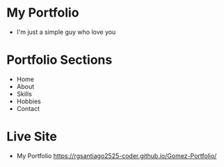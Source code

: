 # My Portfolio
* I'm just a simple guy who love you
# Portfolio Sections
* Home
* About
* Skills
* Hobbies
* Contact
# Live Site
* My Portfolio https://rgsantiago2525-coder.github.io/Gomez-Portfolio/ 
